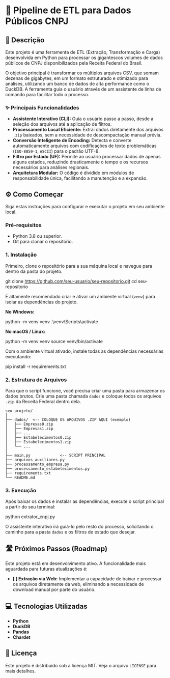 # 🚀 Pipeline de ETL para Dados Públicos CNPJ

## 📖 Descrição

Este projeto é uma ferramenta de ETL (Extração, Transformação e Carga) desenvolvida em Python para processar os gigantescos volumes de dados públicos de CNPJ disponibilizados pela Receita Federal do Brasil.

O objetivo principal é transformar os múltiplos arquivos CSV, que somam dezenas de gigabytes, em um formato estruturado e otimizado para análises, utilizando um banco de dados de alta performance como o DuckDB. A ferramenta guia o usuário através de um assistente de linha de comando para facilitar todo o processo.

### ✨ Principais Funcionalidades

* **Assistente Interativo (CLI):** Guia o usuário passo a passo, desde a seleção dos arquivos até a aplicação de filtros.
* **Processamento Local Eficiente:** Extrai dados diretamente dos arquivos `.zip` baixados, sem a necessidade de descompactação manual prévia.
* **Conversão Inteligente de Encoding:** Detecta e converte automaticamente arquivos com codificações de texto problemáticas (`ISO-8859-1`, `ASCII`) para o padrão UTF-8.
* **Filtro por Estado (UF):** Permite ao usuário processar dados de apenas alguns estados, reduzindo drasticamente o tempo e os recursos necessários para análises regionais.
* **Arquitetura Modular:** O código é dividido em módulos de responsabilidade única, facilitando a manutenção e a expansão.

## ⚙️ Como Começar

Siga estas instruções para configurar e executar o projeto em seu ambiente local.

### Pré-requisitos

* Python 3.8 ou superior.
* Git para clonar o repositório.

### 1. Instalação

Primeiro, clone o repositório para a sua máquina local e navegue para dentro da pasta do projeto.

git clone https://github.com/seu-usuario/seu-repositorio.git
cd seu-repositorio

É altamente recomendado criar e ativar um ambiente virtual (`venv`) para isolar as dependências do projeto.

**No Windows:**

python -m venv venv
.\venv\Scripts\activate


**No macOS / Linux:**

python -m venv venv
source venv/bin/activate


Com o ambiente virtual ativado, instale todas as dependências necessárias executando:

pip install -r requirements.txt


### 2. Estrutura de Arquivos

Para que o script funcione, você precisa criar uma pasta para armazenar os dados brutos. Crie uma pasta chamada `dados` e coloque todos os arquivos `.zip` da Receita Federal dentro dela.

```
seu-projeto/
│
├── dados/  <-- COLOQUE OS ARQUIVOS .ZIP AQUI (exemplo)
│   ├── Empresas0.zip
│   ├── Empresas1.zip
│   ├── ...
│   ├── Estabelecimentos0.zip
│   ├── Estabelecimentos1.zip
│   └── ...
│
├── main.py             <-- SCRIPT PRINCIPAL
├── arquivos_auxiliares.py
├── processamento_empresa.py
├── processamento_estabelecimentos.py
├── requirements.txt
└── README.md

```

### 3. Execução

Após baixar os dados e instalar as dependências, execute o script principal a partir do seu terminal:

python extrator_cnpj.py


O assistente interativo irá guiá-lo pelo resto do processo, solicitando o caminho para a pasta `dados` e os filtros de estado que desejar.

## 🛣️ Próximos Passos (Roadmap)

Este projeto está em desenvolvimento ativo. A funcionalidade mais aguardada para futuras atualizações é:

* **[ ] Extração via Web:** Implementar a capacidade de baixar e processar os arquivos diretamente da web, eliminando a necessidade de download manual por parte do usuário.

## 💻 Tecnologias Utilizadas

* **Python**
* **DuckDB**
* **Pandas**
* **Chardet**

## 📄 Licença
Este projeto é distribuído sob a licença MIT. Veja o arquivo `LICENSE` para mais detalhes.